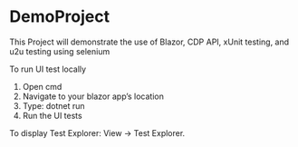 # DemoProject
This Project will demonstrate the use of Blazor, CDP API, xUnit testing, and u2u testing using selenium

To run UI test locally
1.	Open cmd
2.	Navigate to your blazor app’s location
3.	Type: dotnet run
4.	Run the UI tests


To display Test Explorer:
	View -> Test Explorer.
 
